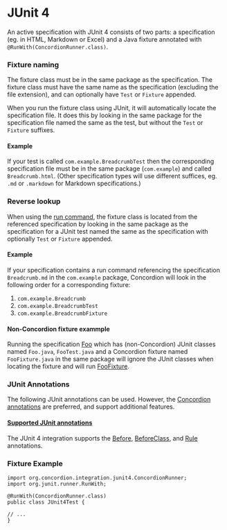 # JUnit 4

An active specification with JUnit 4 consists of two parts: a specification (eg. in HTML, Markdown or Excel)
and a Java fixture annotated with `@RunWith(ConcordionRunner.class)`.

### Fixture naming

The fixture class must be in the same package as the specification.
The fixture class must have the same name as the specification (excluding the file extension), and can optionally have
`Test` or `Fixture` appended.

When you run the fixture class using JUnit, it will automatically locate the specification file. 
It does this by looking in the same package for the specification file named the same as the test, 
but without the `Test` or `Fixture` suffixes.

#### Example

If your test is called `com.example.BreadcrumbTest` then the corresponding
specification file must be in the same package (`com.example`) and called
`Breadcrumb.html`. (Other specification types will use different suffices, eg. `.md` or `.markdown` for Markdown specifications.)

### Reverse lookup

When using the [run command](../../common/command/run/Run.html "c:run"), the fixture class is located from the referenced specification by
looking in the same package as the specification for a JUnit test named the same as the specification with optionally `Test` or
`Fixture` appended.

#### Example

If your specification contains a run command referencing the specification `Breadcrumb.md` in the `com.example` package, 
Concordion will look in the following order for a corresponding fixture:

1. `com.example.Breadcrumb`
2. `com.example.BreadcrumbTest`
3. `com.example.BreadcrumbFixture`

#### Non-Concordion fixture exammple

Running the specification [Foo](Foo.md "c:run") which has (non-Concordion) JUnit classes named `Foo.java`, `FooTest.java` 
and a Concordion fixture named `FooFixture.java` in the same package will ignore the JUnit classes when locating
 the fixture and will run [FooFixture](- "?=getFooFixtureClass()").

### JUnit Annotations

The following JUnit annotations can be used. However, the [Concordion annotations](../../annotation/Annotation.md "c:run") are 
 preferred, and support additional features.

#### [Supported JUnit annotations](- "annotations")
The JUnit 4 integration supports the [Before](- "c:assertTrue=wasBeforeCalled()"),
[BeforeClass](- "c:assertTrue=wasBeforeClassCalled()"), and [Rule](- "c:assertTrue=wasRuleInvoked()") annotations.

### Fixture Example

    import org.concordion.integration.junit4.ConcordionRunner;
    import org.junit.runner.RunWith;
    
    @RunWith(ConcordionRunner.class)
    public class JUnit4Test {

    // ...
    }
